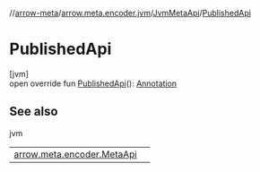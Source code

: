 //[arrow-meta](../../../index.md)/[arrow.meta.encoder.jvm](../index.md)/[JvmMetaApi](index.md)/[PublishedApi](-published-api.md)

# PublishedApi

[jvm]\
open override fun [PublishedApi](-published-api.md)(): [Annotation](../../arrow.meta.ast/-annotation/index.md)

## See also

jvm

| | |
|---|---|
| [arrow.meta.encoder.MetaApi](../../arrow.meta.encoder/-meta-api/-published-api.md) |  |
